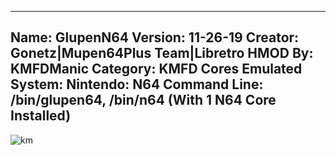 -----------------------
Name: GlupenN64
Version: 11-26-19
Creator: Gonetz|Mupen64Plus Team|Libretro
HMOD By: KMFDManic
Category: KMFD Cores
Emulated System: Nintendo: N64
Command Line: /bin/glupen64, /bin/n64 (With 1 N64 Core Installed)
-----------------------
![km](https://i.imgur.com/rDzoobB.png)
